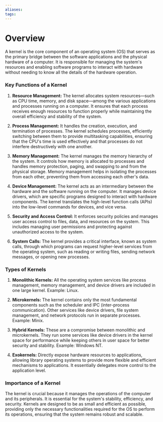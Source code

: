 ```yaml
---
aliases: 
tags:
---
```

# Overview
A kernel is the core component of an operating system (OS) that serves as the primary bridge between the software applications and the physical hardware of a computer. It is responsible for managing the system's resources and enabling software programs to interact with hardware without needing to know all the details of the hardware operation.

### Key Functions of a Kernel

1. **Resource Management:** The kernel allocates system resources—such as CPU time, memory, and disk space—among the various applications and processes running on a computer. It ensures that each process receives enough resources to function properly while maintaining the overall efficiency and stability of the system.
    
2. **Process Management:** It handles the creation, execution, and termination of processes. The kernel schedules processes, efficiently switching between them to provide multitasking capabilities, ensuring that the CPU's time is used effectively and that processes do not interfere destructively with one another.
    
3. **Memory Management:** The kernel manages the memory hierarchy of the system. It controls how memory is allocated to processes and handles memory protection, paging, and swapping to and from the physical storage. Memory management helps in isolating the processes from each other, preventing them from accessing each other's data.
    
4. **Device Management:** The kernel acts as an intermediary between the hardware and the software running on the computer. It manages device drivers, which are specific programs designed to interact with hardware components. The kernel translates the high-level function calls (APIs) into the low-level commands for devices, and vice versa.
    
5. **Security and Access Control:** It enforces security policies and manages user access control to files, data, and resources on the system. This includes managing user permissions and protecting against unauthorized access to the system.
    
6. **System Calls:** The kernel provides a critical interface, known as system calls, through which programs can request higher-level services from the operating system, such as reading or writing files, sending network messages, or opening new processes.
    

### Types of Kernels

1. **Monolithic Kernels:** All the operating system services like process management, memory management, and device drivers are included in one large kernel. Example: Linux.
    
2. **Microkernels:** The kernel contains only the most fundamental components such as the scheduler and IPC (inter-process communication). Other services like device drivers, file system management, and network protocols run in separate processes. Example: Minix.
    
3. **Hybrid Kernels:** These are a compromise between monolithic and microkernels. They run some services like device drivers in the kernel space for performance while keeping others in user space for better security and stability. Example: Windows NT.
    
4. **Exokernels:** Directly expose hardware resources to applications, allowing library operating systems to provide more flexible and efficient mechanisms to applications. It essentially delegates more control to the application level.
    

### Importance of a Kernel

The kernel is crucial because it manages the operations of the computer and its peripherals. It is essential for the system's stability, efficiency, and security. Kernels are designed to be as small and efficient as possible, providing only the necessary functionalities required for the OS to perform its operations, ensuring that the system remains robust and scalable.